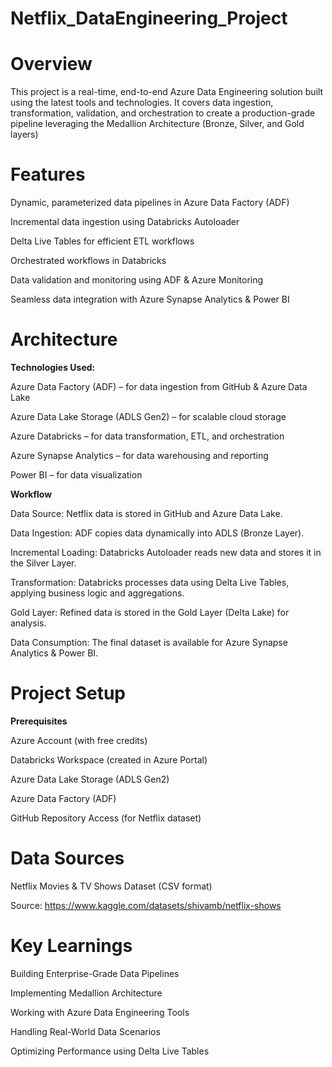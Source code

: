 # Netflix_DataEngineering_Project

# Overview

This project is a real-time, end-to-end Azure Data Engineering solution built using the latest tools and technologies. It covers data ingestion, transformation, validation, and orchestration to create a production-grade pipeline leveraging the Medallion Architecture (Bronze, Silver, and Gold layers)

# Features

Dynamic, parameterized data pipelines in Azure Data Factory (ADF)

Incremental data ingestion using Databricks Autoloader

Delta Live Tables for efficient ETL workflows

Orchestrated workflows in Databricks

Data validation and monitoring using ADF & Azure Monitoring

Seamless data integration with Azure Synapse Analytics & Power BI

# Architecture

**Technologies Used:**

Azure Data Factory (ADF) – for data ingestion from GitHub & Azure Data Lake

Azure Data Lake Storage (ADLS Gen2) – for scalable cloud storage

Azure Databricks – for data transformation, ETL, and orchestration

Azure Synapse Analytics – for data warehousing and reporting

Power BI – for data visualization

**Workflow**

Data Source: Netflix data is stored in GitHub and Azure Data Lake.

Data Ingestion: ADF copies data dynamically into ADLS (Bronze Layer).

Incremental Loading: Databricks Autoloader reads new data and stores it in the Silver Layer.

Transformation: Databricks processes data using Delta Live Tables, applying business logic and aggregations.

Gold Layer: Refined data is stored in the Gold Layer (Delta Lake) for analysis.

Data Consumption: The final dataset is available for Azure Synapse Analytics & Power BI.

# Project Setup

**Prerequisites**

Azure Account (with free credits)

Databricks Workspace (created in Azure Portal)

Azure Data Lake Storage (ADLS Gen2)

Azure Data Factory (ADF)

GitHub Repository Access (for Netflix dataset)

# Data Sources

Netflix Movies & TV Shows Dataset (CSV format)

Source: https://www.kaggle.com/datasets/shivamb/netflix-shows

# Key Learnings

Building Enterprise-Grade Data Pipelines

Implementing Medallion Architecture

Working with Azure Data Engineering Tools

Handling Real-World Data Scenarios

Optimizing Performance using Delta Live Tables
